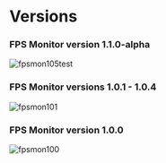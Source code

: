 # Versions

<h3>FPS Monitor version 1.1.0-alpha</h3>

![fpsmon105test](https://user-images.githubusercontent.com/68126304/215353466-e50d1cab-990d-4768-90bb-25021e2e2c24.PNG)

<h3>FPS Monitor versions 1.0.1 - 1.0.4</h3>

![fpsmon101](https://user-images.githubusercontent.com/68126304/215294225-68794013-7587-4482-b29c-59bf37cabce5.PNG)

<h3>FPS Monitor version 1.0.0</h3>

![fpsmon100](https://user-images.githubusercontent.com/68126304/215294191-982f19c5-c9e5-441d-8929-cf3a4285fc5f.PNG)

